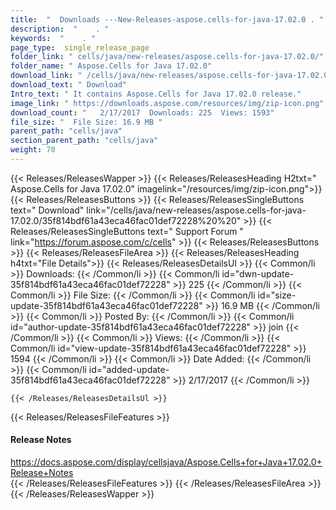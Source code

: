 ```yaml
---
title:  "  Downloads ---New-Releases-aspose.cells-for-java-17.02.0 . " 
description:  "    . " 
keywords:  "    . " 
page_type:  single_release_page
folder_link: " cells/java/new-releases/aspose.cells-for-java-17.02.0/"
folder_name: " Aspose.Cells for Java 17.02.0"
download_link: " /cells/java/new-releases/aspose.cells-for-java-17.02.0/35f814bdf61a43eca46fac01def72228"
download_text: " Download"
Intro_text: " It contains Aspose.Cells for Java 17.02.0 release."
image_link: " https://downloads.aspose.com/resources/img/zip-icon.png"
download_count: "   2/17/2017  Downloads: 225  Views: 1593"
file_size: "  File Size: 16.9 MB "
parent_path: "cells/java"
section_parent_path: "cells/java"
weight: 70 
---
```


{{< Releases/ReleasesWapper >}}
  {{< Releases/ReleasesHeading H2txt=" Aspose.Cells for Java 17.02.0" imagelink="/resources/img/zip-icon.png">}}
  {{< Releases/ReleasesButtons >}}
    {{< Releases/ReleasesSingleButtons text=" Download" link="/cells/java/new-releases/aspose.cells-for-java-17.02.0/35f814bdf61a43eca46fac01def72228%20%20" >}}
    {{< Releases/ReleasesSingleButtons text=" Support Forum " link="https://forum.aspose.com/c/cells" >}}
  {{< Releases/ReleasesButtons >}}
  {{< Releases/ReleasesFileArea >}}
    {{< Releases/ReleasesHeading h4txt="File Details">}}
    {{< Releases/ReleasesDetailsUl >}}
            {{< Common/li  >}} Downloads: {{< /Common/li >}} 
      {{< Common/li id="dwn-update-35f814bdf61a43eca46fac01def72228" >}} 225 {{< /Common/li >}} 
      {{< Common/li  >}} File Size: {{< /Common/li >}} 
      {{< Common/li id="size-update-35f814bdf61a43eca46fac01def72228" >}} 16.9 MB {{< /Common/li >}} 
      {{< Common/li  >}} Posted By: {{< /Common/li >}} 
      {{< Common/li id="author-update-35f814bdf61a43eca46fac01def72228" >}} join {{< /Common/li >}} 
      {{< Common/li  >}} Views: {{< /Common/li >}} 
      {{< Common/li id="view-update-35f814bdf61a43eca46fac01def72228" >}} 1594 {{< /Common/li >}} 
      {{< Common/li  >}} Date Added: {{< /Common/li >}} 
      {{< Common/li id="added-update-35f814bdf61a43eca46fac01def72228" >}} 2/17/2017 {{< /Common/li >}} 

    {{< /Releases/ReleasesDetailsUl >}}

  {{< Releases/ReleasesFileFeatures >}}
      <h4>Release Notes</h4><div><a href="https://docs.aspose.com/display/cellsjava/Aspose.Cells+for+Java+17.02.0+Release+Notes">https://docs.aspose.com/display/cellsjava/Aspose.Cells+for+Java+17.02.0+Release+Notes</a></div>
  {{< /Releases/ReleasesFileFeatures >}}
 {{< /Releases/ReleasesFileArea >}}
{{< /Releases/ReleasesWapper >}}


